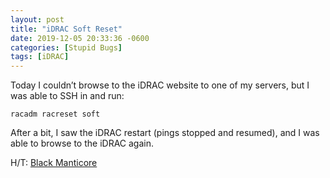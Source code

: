 ```yaml
---
layout: post
title: "iDRAC Soft Reset"
date: 2019-12-05 20:33:36 -0600
categories: [Stupid Bugs]
tags: [iDRAC]
---
```


Today I couldn’t browse to the iDRAC website to one of my servers, but I was able to SSH in and run:

`racadm racreset soft`

After a bit, I saw the iDRAC restart (pings stopped and resumed), and I was able to browse to the iDRAC again.

H/T: [Black Manticore](https://www.blackmanticore.com/bd6a9b2ebe1e6fdd18500e29e192ce8b)
